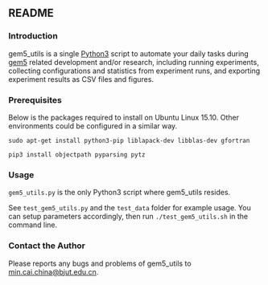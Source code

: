 ## README

### Introduction
gem5_utils is a single [Python3](http://www.python.org/) script to automate your daily tasks during [gem5](http://www.gem5.org/) related development and/or research, including running experiments, collecting configurations and statistics from experiment runs, and exporting experiment results as CSV files and figures.

### Prerequisites
Below is the packages required to install on Ubuntu Linux 15.10. Other environments could be configured in a similar way.

`sudo apt-get install python3-pip liblapack-dev libblas-dev gfortran`

`pip3 install objectpath pyparsing pytz` 

### Usage
`gem5_utils.py` is the only Python3 script where gem5_utils resides.

See `test_gem5_utils.py` and the `test_data` folder for example usage. You can setup parameters accordingly, then run `./test_gem5_utils.sh` in the command line.

### Contact the Author
Please reports any bugs and problems of gem5_utils to min.cai.china@bjut.edu.cn.